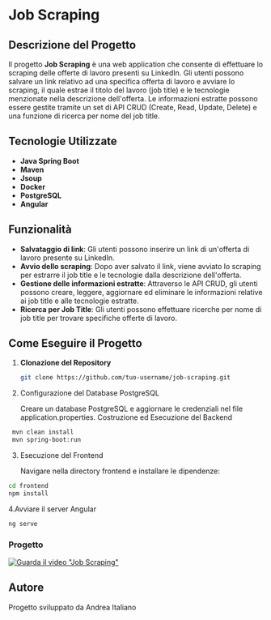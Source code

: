 # Job Scraping

## Descrizione del Progetto

Il progetto **Job Scraping** è una web application che consente di effettuare lo scraping delle offerte di lavoro presenti su LinkedIn. Gli utenti possono salvare un link relativo ad una specifica offerta di lavoro e avviare lo scraping, il quale estrae il titolo del lavoro (job title) e le tecnologie menzionate nella descrizione dell'offerta. Le informazioni estratte possono essere gestite tramite un set di API CRUD (Create, Read, Update, Delete) e una funzione di ricerca per nome del job title.

## Tecnologie Utilizzate

- **Java Spring Boot**
- **Maven**
- **Jsoup**
- **Docker**
- **PostgreSQL**
- **Angular**

## Funzionalità

- **Salvataggio di link**: Gli utenti possono inserire un link di un'offerta di lavoro presente su LinkedIn.
- **Avvio dello scraping**: Dopo aver salvato il link, viene avviato lo scraping per estrarre il job title e le tecnologie dalla descrizione dell'offerta.
- **Gestione delle informazioni estratte**: Attraverso le API CRUD, gli utenti possono creare, leggere, aggiornare ed eliminare le informazioni relative ai job title e alle tecnologie estratte.
- **Ricerca per Job Title**: Gli utenti possono effettuare ricerche per nome di job title per trovare specifiche offerte di lavoro.


## Come Eseguire il Progetto

1. **Clonazione del Repository**
   ```bash
   git clone https://github.com/tuo-username/job-scraping.git

2. Configurazione del Database PostgreSQL

   Creare un database PostgreSQL e aggiornare le credenziali nel file application.properties.
   Costruzione ed Esecuzione del Backend
  ```bash
   mvn clean install
   mvn spring-boot:run
 ```
3. Esecuzione del Frontend

   Navigare nella directory frontend e installare le dipendenze:
```bash
cd frontend
npm install
```
4.Avviare il server Angular
 ```bash
ng serve
```
### Progetto

[![Guarda il video "Job Scraping"](https://img.youtube.com/vi/fHZnOEc4r10/0.jpg)](https://youtu.be/fHZnOEc4r10)

## Autore
Progetto sviluppato da Andrea Italiano
